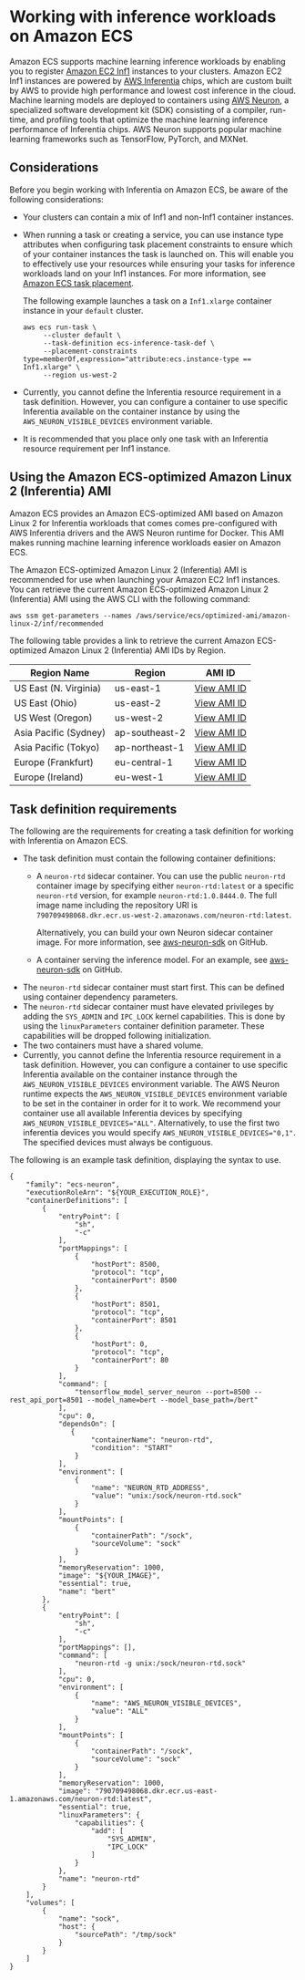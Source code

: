 # Working with inference workloads on Amazon ECS<a name="ecs-inference"></a>

Amazon ECS supports machine learning inference workloads by enabling you to register [Amazon EC2 Inf1](http://aws.amazon.com/ec2/instance-types/inf1/) instances to your clusters\. Amazon EC2 Inf1 instances are powered by [AWS Inferentia](http://aws.amazon.com/machine-learning/inferentia/) chips, which are custom built by AWS to provide high performance and lowest cost inference in the cloud\. Machine learning models are deployed to containers using [AWS Neuron](http://aws.amazon.com/machine-learning/neuron/), a specialized software development kit \(SDK\) consisting of a compiler, run\-time, and profiling tools that optimize the machine learning inference performance of Inferentia chips\. AWS Neuron supports popular machine learning frameworks such as TensorFlow, PyTorch, and MXNet\.

## Considerations<a name="ecs-inference-considerations"></a>

Before you begin working with Inferentia on Amazon ECS, be aware of the following considerations:
+ Your clusters can contain a mix of Inf1 and non\-Inf1 container instances\.
+ When running a task or creating a service, you can use instance type attributes when configuring task placement constraints to ensure which of your container instances the task is launched on\. This will enable you to effectively use your resources while ensuring your tasks for inference workloads land on your Inf1 instances\. For more information, see [Amazon ECS task placement](task-placement.md)\.

  The following example launches a task on a `Inf1.xlarge` container instance in your `default` cluster\.

  ```
  aws ecs run-task \
       --cluster default \
       --task-definition ecs-inference-task-def \
       --placement-constraints type=memberOf,expression="attribute:ecs.instance-type == Inf1.xlarge" \
       --region us-west-2
  ```
+ Currently, you cannot define the Inferentia resource requirement in a task definition\. However, you can configure a container to use specific Inferentia available on the container instance by using the `AWS_NEURON_VISIBLE_DEVICES` environment variable\.
+ It is recommended that you place only one task with an Inferentia resource requirement per Inf1 instance\.

## Using the Amazon ECS\-optimized Amazon Linux 2 \(Inferentia\) AMI<a name="ecs-inference-ami"></a>

Amazon ECS provides an Amazon ECS\-optimized AMI based on Amazon Linux 2 for Inferentia workloads that comes comes pre\-configured with AWS Inferentia drivers and the AWS Neuron runtime for Docker\. This AMI makes running machine learning inference workloads easier on Amazon ECS\.

The Amazon ECS\-optimized Amazon Linux 2 \(Inferentia\) AMI is recommended for use when launching your Amazon EC2 Inf1 instances\. You can retrieve the current Amazon ECS\-optimized Amazon Linux 2 \(Inferentia\) AMI using the AWS CLI with the following command:

```
aws ssm get-parameters --names /aws/service/ecs/optimized-ami/amazon-linux-2/inf/recommended
```

The following table provides a link to retrieve the current Amazon ECS\-optimized Amazon Linux 2 \(Inferentia\) AMI IDs by Region\.


|  Region Name  |  Region  |  AMI ID  | 
| --- | --- | --- | 
|  US East \(N\. Virginia\)  | us\-east\-1 |  [View AMI ID](https://us-east-1.console.aws.amazon.com/systems-manager/parameters/aws/service/ecs/optimized-ami/amazon-linux-2/inf/recommended/image_id/description?region=us-east-1#)  | 
|  US East \(Ohio\)  | us\-east\-2 |  [View AMI ID](https://us-east-2.console.aws.amazon.com/systems-manager/parameters/aws/service/ecs/optimized-ami/amazon-linux-2/inf/recommended/image_id/description?region=us-east-2#)  | 
|  US West \(Oregon\)  | us\-west\-2 |  [View AMI ID](https://us-west-2.console.aws.amazon.com/systems-manager/parameters/aws/service/ecs/optimized-ami/amazon-linux-2/inf/recommended/image_id/description?region=us-west-2#)  | 
|  Asia Pacific \(Sydney\)  | ap\-southeast\-2 |  [View AMI ID](https://ap-southeast-2.console.aws.amazon.com/systems-manager/parameters/aws/service/ecs/optimized-ami/amazon-linux-2/inf/recommended/image_id/description?region=ap-southeast-2#)  | 
|  Asia Pacific \(Tokyo\)  | ap\-northeast\-1 |  [View AMI ID](https://ap-northeast-1.console.aws.amazon.com/systems-manager/parameters/aws/service/ecs/optimized-ami/amazon-linux-2/inf/recommended/image_id/description?region=ap-northeast-1#)  | 
|  Europe \(Frankfurt\)  | eu\-central\-1 |  [View AMI ID](https://eu-central-1.console.aws.amazon.com/systems-manager/parameters/aws/service/ecs/optimized-ami/amazon-linux-2/inf/recommended/image_id/description?region=eu-central-1#)  | 
|  Europe \(Ireland\)  | eu\-west\-1 |  [View AMI ID](https://eu-west-1.console.aws.amazon.com/systems-manager/parameters/aws/service/ecs/optimized-ami/amazon-linux-2/inf/recommended/image_id/description?region=eu-west-1#)  | 

## Task definition requirements<a name="ecs-inference-requirements"></a>

The following are the requirements for creating a task definition for working with Inferentia on Amazon ECS\.
+ The task definition must contain the following container definitions:
  + A `neuron-rtd` sidecar container\. You can use the public `neuron-rtd` container image by specifying either `neuron-rtd:latest` or a specific `neuron-rtd` version, for example `neuron-rtd:1.0.8444.0`\. The full image name including the repository URI is `790709498068.dkr.ecr.us-west-2.amazonaws.com/neuron-rtd:latest`\.

    Alternatively, you can build your own Neuron sidecar container image\. For more information, see [aws\-neuron\-sdk](https://github.com/aws/aws-neuron-sdk/blob/master/docs/neuron-container-tools/docker-example/Dockerfile.neuron-rtd) on GitHub\. 
  + A container serving the inference model\. For an example, see [aws\-neuron\-sdk](https://github.com/aws/aws-neuron-sdk/blob/master/docs/tensorflow-neuron/tutorial-tensorflow-serving.md) on GitHub\.
+ The `neuron-rtd` sidecar container must start first\. This can be defined using container dependency parameters\.
+ The `neuron-rtd` sidecar container must have elevated privileges by adding the `SYS_ADMIN` and `IPC_LOCK` kernel capabilities\. This is done by using the `linuxParameters` container definition parameter\. These capabilities will be dropped following initialization\.
+ The two containers must have a shared volume\.
+ Currently, you cannot define the Inferentia resource requirement in a task definition\. However, you can configure a container to use specific Inferentia available on the container instance through the `AWS_NEURON_VISIBLE_DEVICES` environment variable\. The AWS Neuron runtime expects the `AWS_NEURON_VISIBLE_DEVICES` environment variable to be set in the container in order for it to work\. We recommend your container use all available Inferentia devices by specifying `AWS_NEURON_VISIBLE_DEVICES="ALL"`\. Alternatively, to use the first two inferentia devices you would specify `AWS_NEURON_VISIBLE_DEVICES="0,1"`\. The specified devices must always be contiguous\.

The following is an example task definition, displaying the syntax to use\.

```
{
    "family": "ecs-neuron",
    "executionRoleArn": "${YOUR_EXECUTION_ROLE}",
    "containerDefinitions": [
        {
            "entryPoint": [
                "sh",
                "-c"
            ],
            "portMappings": [
                {
                    "hostPort": 8500,
                    "protocol": "tcp",
                    "containerPort": 8500
                },
                {
                    "hostPort": 8501,
                    "protocol": "tcp",
                    "containerPort": 8501
                },
                {
                    "hostPort": 0,
                    "protocol": "tcp",
                    "containerPort": 80
                }
            ],
            "command": [
                "tensorflow_model_server_neuron --port=8500 --rest_api_port=8501 --model_name=bert --model_base_path=/bert"
            ],
            "cpu": 0,
            "dependsOn": [
               {
                    "containerName": "neuron-rtd",
                    "condition": "START"
                }
            ],
            "environment": [
                {
                    "name": "NEURON_RTD_ADDRESS",
                    "value": "unix:/sock/neuron-rtd.sock"
                }
            ],
            "mountPoints": [
                {
                    "containerPath": "/sock",
                    "sourceVolume": "sock"
                }
            ],
            "memoryReservation": 1000,
            "image": "${YOUR_IMAGE}",
            "essential": true,
            "name": "bert"
        },
        {
            "entryPoint": [
                "sh",
                "-c"
            ],
            "portMappings": [],
            "command": [
                "neuron-rtd -g unix:/sock/neuron-rtd.sock"
            ],
            "cpu": 0,
            "environment": [
                {
                    "name": "AWS_NEURON_VISIBLE_DEVICES",
                    "value": "ALL"
                }
            ],
            "mountPoints": [
                {
                    "containerPath": "/sock",
                    "sourceVolume": "sock"
                }
            ],
            "memoryReservation": 1000,
            "image": "790709498068.dkr.ecr.us-east-1.amazonaws.com/neuron-rtd:latest",
            "essential": true,
            "linuxParameters": {
                "capabilities": {
                    "add": [
                        "SYS_ADMIN",
                        "IPC_LOCK"
                    ]
                }
            },
            "name": "neuron-rtd"
        }
    ],
    "volumes": [
        {
            "name": "sock",
            "host": {
                "sourcePath": "/tmp/sock"
            }
        }
    ]
}
```